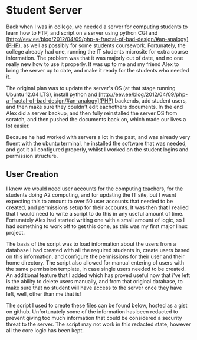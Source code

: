 # Student Server
Back when I was in college, we needed a server for computing students to learn how to FTP, and script on a server using python CGI and [http://eev.ee/blog/2012/04/09/php-a-fractal-of-bad-design/#an-analogy](PHP), as well as possibly for some students coursework. Fortunately, the college already had one, running the IT students microsite for extra course information. The problem was that it was majorly out of date, and no one really new how to use it properly. It was up to me and my friend Alex to bring the server up to date, and make it ready for the students who needed it.

The original plan was to update the server's OS (at that stage running Ubuntu 12.04 LTS), install python and [http://eev.ee/blog/2012/04/09/php-a-fractal-of-bad-design/#an-analogy](PHP) backends, add student users, and then make sure they couldn't edit eachothers documents. In the end Alex did a server backup, and then fully reinstalled the server OS from scratch, and then pushed the documents back on, which made our lives a lot easier.

Because he had worked with servers a lot in the past, and was already very fluent with the ubuntu terminal, he installed the software that was needed, and got it all configured properly, whilst I worked on the student logins and permission structure.

## User Creation

I knew we would need user accounts for the computing teachers, for the students doing A2 computing, and for updating the IT site, but I wasnt expecting this to amount to over 50 user accounts that needed to be created, and permissions setup for their accounts. It was then that I realied that I would need to write a script to do this in any useful amount of time. Fortunately Alex had started writing one with a small amount of logic, so I had something to work off to get this done, as this was my first major linux project.

The basis of the script was to load information about the users from a database I had created with all the required students in, create users based on this information, and configure the permissions for their user and their home directory. The script also allowed for manual entering of users with the same permission template, in case single users needed to be created. An additional feature that I added which has proved useful now that i've left is the ability to delete users manually, and from that original database, to make sure that no student will have access to the server once they have left, well, other than me that is!

The script I used to create these files can be found below, hosted as a gist on github. Unfortunately some of the information has been redacted to prevent giving too much information that could be considered a security threat to the server. The script may not work in this redacted state, however all the core logic has been kept.
